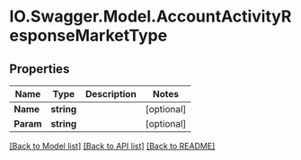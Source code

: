 # IO.Swagger.Model.AccountActivityResponseMarketType
## Properties

Name | Type | Description | Notes
------------ | ------------- | ------------- | -------------
**Name** | **string** |  | [optional] 
**Param** | **string** |  | [optional] 

[[Back to Model list]](../README.md#documentation-for-models) [[Back to API list]](../README.md#documentation-for-api-endpoints) [[Back to README]](../README.md)

